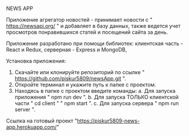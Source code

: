 NEWS APP

Приложение агрегатор новостей - принимает новости с " https://newsapi.org/ " и добавляет в базу данных, также ведется учет просмотров  понравившихся статей и посещений сайта за день.

Приложение разработано при помощи библиотек: клиентская часть - React и Redux, серверная - Express и MongoDB,

Установка приложения:

1. Скачайте или клонируйте репозиторий по ссылке " https://github.com/piskur5809/newsApp.git ".
2. Откройте терминал и укажите путь к папке с проектом.
3. Находясь в папке с проектом введите команды:
    а. Для запуска приложения " npm run dev ".
    b. Для запуска ТОЛЬКО клиентской части " cd client " " npm start ".
    с. Для запуска сервера " npm run server ".
    
    
Ссылка на готовый проект "https://piskur5809-news-app.herokuapp.com/"
